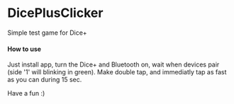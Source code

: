DicePlusClicker
===============

Simple test game for Dice+

#### How to use
Just install app, turn the Dice+ and Bluetooth on, wait when devices pair (side '1' will blinking in green).
Make double tap, and immediatly tap as fast as you can during 15 sec.

Have a fun :)
